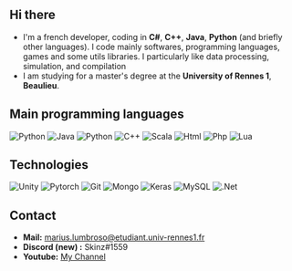 ## Hi there

* I'm a french developer, coding in **C#**, **C++**, **Java**, **Python** (and briefly other languages). I code mainly softwares, programming languages, games and some utils libraries. I particularly like data processing, simulation, and compilation
* I am studying for a master's degree at the **University of Rennes 1**, **Beaulieu**.

## Main programming languages 

![Python](https://img.shields.io/badge/python-lightgrey?labelColor=3776AB&amp;logo=Python&amp;style=for-the-badge&amp;logoColor=white)
![Java](https://img.shields.io/badge/java-%23ED8B00.svg?&style=for-the-badge&logo=java&logoColor=white)
![Python](https://img.shields.io/badge/python-lightgrey?labelColor=3776AB&amp;logo=Python&amp;style=for-the-badge&amp;logoColor=white)
![C++](https://img.shields.io/badge/c++%20-%2300599C.svg?&style=for-the-badge&logo=c%2B%2B&logoColor=white)
![Scala](https://img.shields.io/badge/scala-%23DC322F.svg?&style=for-the-badge&logo=scala&logoColor=white)
![Html](https://img.shields.io/badge/html5%20-%23E34F26.svg?&style=for-the-badge&logo=html5&logoColor=white)
![Php](https://img.shields.io/badge/php-%23777BB4.svg?&style=for-the-badge&logo=php&logoColor=white)
![Lua](https://img.shields.io/badge/lua-%232C2D72.svg?&style=for-the-badge&logo=lua&logoColor=white)



## Technologies 

![Unity](https://img.shields.io/badge/unity%20-%23100000.svg?&style=for-the-badge&logo=unity&logoColor=white)
![Pytorch](https://img.shields.io/badge/PyTorch%20-%23EE4C2C.svg?&style=for-the-badge&logo=PyTorch&logoColor=white)
![Git](https://img.shields.io/badge/git%20-%23F05033.svg?&style=for-the-badge&logo=git&logoColor=white)
![Mongo](https://img.shields.io/badge/MongoDB-%234ea94b.svg?&style=for-the-badge&logo=mongodb&logoColor=white)
![Keras](https://img.shields.io/badge/Keras%20-%23D00000.svg?&style=for-the-badge&logo=Keras&logoColor=white)
![MySQL](https://img.shields.io/badge/mysql-b068a8.svg?style=for-the-badge&logo=mysql&logoColor=white)
![.Net](https://img.shields.io/badge/.NET-%230059b3.svg?&style=for-the-badge)

## Contact 

* **Mail:** marius.lumbroso@etudiant.univ-rennes1.fr
* **Discord (new) :** Skinz#1559
* **Youtube:** [My Channel](https://www.youtube.com/channel/UCtJh00haAmCR4isDu8LVexA)
